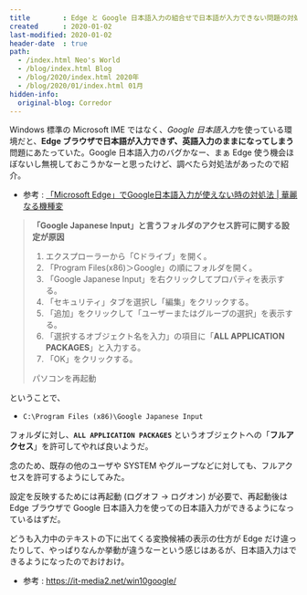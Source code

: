 ```yaml
---
title        : Edge と Google 日本語入力の組合せで日本語が入力できない問題の対処法
created      : 2020-01-02
last-modified: 2020-01-02
header-date  : true
path:
  - /index.html Neo's World
  - /blog/index.html Blog
  - /blog/2020/index.html 2020年
  - /blog/2020/01/index.html 01月
hidden-info:
  original-blog: Corredor
---
```


Windows 標準の Microsoft IME ではなく、*Google 日本語入力*を使っている環境だと、**Edge ブラウザで日本語が入力できず、英語入力のままになってしまう**問題にあたっていた。Google 日本語入力のバグかなー、まぁ Edge 使う機会ほぼないし無視しておこうかなーと思ったけど、調べたら対処法があったので紹介。

- 参考 : [「Microsoft Edge」でGoogle日本語入力が使えない時の対処法 | 華麗なる機種変](https://smart-change-phone.net/win10-googlejp-error/)

> **「Google Japanese Input」と言うフォルダのアクセス許可に関する設定が原因**
> 
> 1. エクスプローラーから「Cドライブ」を開く。
> 2. 「Program Files(x86)＞Google」の順にフォルダを開く。
> 3. 「Google Japanese Input」を右クリックしてプロパティを表示する。
> 4. 「セキュリティ」タブを選択し「編集」をクリックする。
> 5. 「追加」をクリックして「ユーザーまたはグループの選択」を表示する。
> 6. 「選択するオブジェクト名を入力」の項目に「**ALL APPLICATION PACKAGES**」と入力する。
> 7. 「OK」をクリックする。
> 
> パソコンを再起動

ということで、

- `C:\Program Files (x86)\Google Japanese Input`

フォルダに対し、**`ALL APPLICATION PACKAGES`** というオブジェクトへの「**フルアクセス**」を許可してやれば良いようだ。

念のため、既存の他のユーザや SYSTEM やグループなどに対しても、フルアクセスを許可するようにしてみた。

設定を反映するためには再起動 (ログオフ → ログオン) が必要で、再起動後は Edge ブラウザで Google 日本語入力を使っての日本語入力ができるようになっているはずだ。

どうも入力中のテキストの下に出てくる変換候補の表示の仕方が Edge だけ違ったりして、やっぱりなんか挙動が違うなーという感じはあるが、日本語入力はできるようになったのでおけおけ。

- 参考 : <https://it-media2.net/win10google/>
